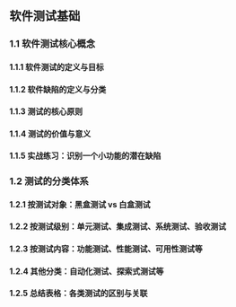 ## 软件测试基础

### 1.1 软件测试核心概念

#### 1.1.1 软件测试的定义与目标

####  1.1.2 软件缺陷的定义与分类

####  1.1.3 测试的核心原则

####  1.1.4 测试的价值与意义

####  1.1.5 实战练习：识别一个小功能的潜在缺陷

### 1.2 测试的分类体系

#### 1.2.1 按测试对象：黑盒测试 vs 白盒测试

####  1.2.2 按测试级别：单元测试、集成测试、系统测试、验收测试

####  1.2.3 按测试内容：功能测试、性能测试、可用性测试等

####  1.2.4 其他分类：自动化测试、探索式测试等

####  1.2.5 总结表格：各类测试的区别与关联
